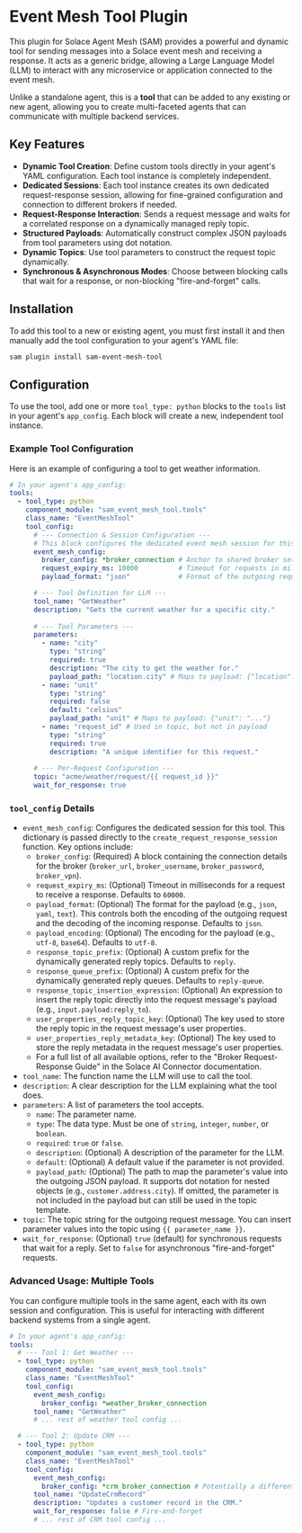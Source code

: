 # Event Mesh Tool Plugin

This plugin for Solace Agent Mesh (SAM) provides a powerful and dynamic tool for sending messages into a Solace event mesh and receiving a response. It acts as a generic bridge, allowing a Large Language Model (LLM) to interact with any microservice or application connected to the event mesh.

Unlike a standalone agent, this is a **tool** that can be added to any existing or new agent, allowing you to create multi-faceted agents that can communicate with multiple backend services.

## Key Features

- **Dynamic Tool Creation**: Define custom tools directly in your agent's YAML configuration. Each tool instance is completely independent.
- **Dedicated Sessions**: Each tool instance creates its own dedicated request-response session, allowing for fine-grained configuration and connection to different brokers if needed.
- **Request-Response Interaction**: Sends a request message and waits for a correlated response on a dynamically managed reply topic.
- **Structured Payloads**: Automatically construct complex JSON payloads from tool parameters using dot notation.
- **Dynamic Topics**: Use tool parameters to construct the request topic dynamically.
- **Synchronous & Asynchronous Modes**: Choose between blocking calls that wait for a response, or non-blocking "fire-and-forget" calls.

## Installation

To add this tool to a new or existing agent, you must first install it and then manually add the tool configuration to your agent's YAML file:

```bash
sam plugin install sam-event-mesh-tool
```

## Configuration

To use the tool, add one or more `tool_type: python` blocks to the `tools` list in your agent's `app_config`. Each block will create a new, independent tool instance.

### Example Tool Configuration

Here is an example of configuring a tool to get weather information.

```yaml
# In your agent's app_config:
tools:
  - tool_type: python
    component_module: "sam_event_mesh_tool.tools"
    class_name: "EventMeshTool"
    tool_config:
      # --- Connection & Session Configuration ---
      # This block configures the dedicated event mesh session for this tool.
      event_mesh_config:
        broker_config: *broker_connection # Anchor to shared broker settings
        request_expiry_ms: 10000          # Timeout for requests in milliseconds
        payload_format: "json"            # Format of the outgoing request payload

      # --- Tool Definition for LLM ---
      tool_name: "GetWeather"
      description: "Gets the current weather for a specific city."
      
      # --- Tool Parameters ---
      parameters:
        - name: "city"
          type: "string"
          required: true
          description: "The city to get the weather for."
          payload_path: "location.city" # Maps to payload: {"location": {"city": "..."}}
        - name: "unit"
          type: "string"
          required: false
          default: "celsius"
          payload_path: "unit" # Maps to payload: {"unit": "..."}
        - name: "request_id" # Used in topic, but not in payload
          type: "string"
          required: true
          description: "A unique identifier for this request."
      
      # --- Per-Request Configuration ---
      topic: "acme/weather/request/{{ request_id }}"
      wait_for_response: true
```

### `tool_config` Details

-   `event_mesh_config`: Configures the dedicated session for this tool. This dictionary is passed directly to the `create_request_response_session` function. Key options include:
    -   `broker_config`: (Required) A block containing the connection details for the broker (`broker_url`, `broker_username`, `broker_password`, `broker_vpn`).
    -   `request_expiry_ms`: (Optional) Timeout in milliseconds for a request to receive a response. Defaults to `60000`.
    -   `payload_format`: (Optional) The format for the payload (e.g., `json`, `yaml`, `text`). This controls both the encoding of the outgoing request and the decoding of the incoming response. Defaults to `json`.
    -   `payload_encoding`: (Optional) The encoding for the payload (e.g., `utf-8`, `base64`). Defaults to `utf-8`.
    -   `response_topic_prefix`: (Optional) A custom prefix for the dynamically generated reply topics. Defaults to `reply`.
    -   `response_queue_prefix`: (Optional) A custom prefix for the dynamically generated reply queues. Defaults to `reply-queue`.
    -   `response_topic_insertion_expression`: (Optional) An expression to insert the reply topic directly into the request message's payload (e.g., `input.payload:reply_to`).
    -   `user_properties_reply_topic_key`: (Optional) The key used to store the reply topic in the request message's user properties.
    -   `user_properties_reply_metadata_key`: (Optional) The key used to store the reply metadata in the request message's user properties.
    -   For a full list of all available options, refer to the "Broker Request-Response Guide" in the Solace AI Connector documentation.
-   `tool_name`: The function name the LLM will use to call the tool.
-   `description`: A clear description for the LLM explaining what the tool does.
-   `parameters`: A list of parameters the tool accepts.
    -   `name`: The parameter name.
    -   `type`: The data type. Must be one of `string`, `integer`, `number`, or `boolean`.
    -   `required`: `true` or `false`.
    -   `description`: (Optional) A description of the parameter for the LLM.
    -   `default`: (Optional) A default value if the parameter is not provided.
    -   `payload_path`: (Optional) The path to map the parameter's value into the outgoing JSON payload. It supports dot notation for nested objects (e.g., `customer.address.city`). If omitted, the parameter is not included in the payload but can still be used in the topic template.
-   `topic`: The topic string for the outgoing request message. You can insert parameter values into the topic using `{{ parameter_name }}`.
-   `wait_for_response`: (Optional) `true` (default) for synchronous requests that wait for a reply. Set to `false` for asynchronous "fire-and-forget" requests.

### Advanced Usage: Multiple Tools

You can configure multiple tools in the same agent, each with its own session and configuration. This is useful for interacting with different backend systems from a single agent.

```yaml
# In your agent's app_config:
tools:
  # --- Tool 1: Get Weather ---
  - tool_type: python
    component_module: "sam_event_mesh_tool.tools"
    class_name: "EventMeshTool"
    tool_config:
      event_mesh_config:
        broker_config: *weather_broker_connection
      tool_name: "GetWeather"
      # ... rest of weather tool config ...

  # --- Tool 2: Update CRM ---
  - tool_type: python
    component_module: "sam_event_mesh_tool.tools"
    class_name: "EventMeshTool"
    tool_config:
      event_mesh_config:
        broker_config: *crm_broker_connection # Potentially a different broker
      tool_name: "UpdateCrmRecord"
      description: "Updates a customer record in the CRM."
      wait_for_response: false # Fire-and-forget
      # ... rest of CRM tool config ...
```
